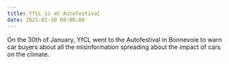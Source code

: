 ```yaml
---
title: YfCL is at Autofestival
date: 2021-01-30 00:00:00
---
```


On the 30th of January, YfCL went to the Autofestival in Bonnevoie to warn car buyers about all the misinformation spreading about the impact of cars on the climate.
